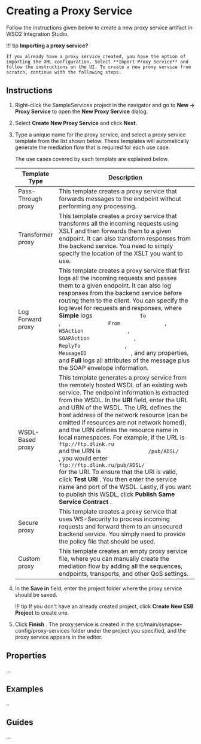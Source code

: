 # Creating a Proxy Service

Follow the instructions given below to create a new proxy service artifact in WSO2 Integration Studio.

!!! tip
    **Importing a proxy service?**
    
    If you already have a proxy service created, you have the option of importing the XML configuration. Select **Import Proxy Service** and follow the instructions on the UI. To create a new proxy service from scratch, continue with the following steps.

## Instructions

1.  Right-click the SampleServices project in the navigator and go to **New → Proxy Service** to open the **New Proxy Service** dialog. 
2.  Select **Create New Proxy Service** and click **Next**.
3.  Type a unique name for the proxy service, and select a proxy service template from the list shown below. These templates will automatically generate the mediation flow that is required for each use case.

    The use cases covered by each template are explained below.

    <table>
    <colgroup>
    <col style="width: 12%" />
    <col style="width: 87%" />
    </colgroup>
    <thead>
    <tr class="header">
    <th>Template Type</th>
    <th>Description</th>
    </tr>
    </thead>
    <tbody>
    <tr class="odd">
    <td>Pass-Through proxy</td>
    <td>This template creates a proxy service that forwards messages to the endpoint without performing any processing.</td>
    </tr>
    <tr class="even">
    <td>Transformer proxy</td>
    <td>This template creates a proxy service that transforms all the incoming requests using XSLT and then forwards them to a given endpoint. It can also transform responses from the backend service. You need to simply specify the location of the XSLT you want to use.</td>
    </tr>
    <tr class="odd">
    <td>Log Forward proxy</td>
    <td>This template creates a proxy service that first logs all the incoming requests and passes them to a given endpoint. It can also log responses from the backend service before routing them to the client. You can specify the log level for requests and responses, where <strong>Simple</strong> logs <code>               To              </code> , <code>               From              </code> , <code>               WSAction              </code> , <code>               SOAPAction              </code> , <code>               ReplyTo              </code> , <code>               MessageID              </code> , and any properties, and <strong>Full</strong> logs all attributes of the message plus the SOAP envelope information.</td>
    </tr>
    <tr class="even">
    <td>WSDL-Based proxy</td>
    <td>This template generates a proxy service from the remotely hosted WSDL of an existing web service. The endpoint information is extracted from the WSDL. In the <strong>URI</strong> field, enter the URL and URN of the WSDL. The URL defines the host address of the network resource (can be omitted if resources are not network homed), and the URN defines the resource name in local namespaces. For example, if the URL is <code>                                                ftp://ftp.dlink.ru                                             </code> and the URN is <code>               /pub/ADSL/              </code> , you would enter <code>                                                ftp://ftp.dlink.ru/pub/ADSL/                                             </code> for the URI. To ensure that the URI is valid, click <strong>Test URI</strong> . You then enter the service name and port of the WSDL. Lastly, if you want to publish this WSDL, click <strong>Publish Same Service Contract</strong> .</td>
    </tr>
    <tr class="odd">
    <td>Secure proxy</td>
    <td>This template creates a proxy service that uses WS-Security to process incoming requests and forward them to an unsecured backend service. You simply need to provide the policy file that should be used.</td>
    </tr>
    <tr class="even">
    <td>Custom proxy</td>
    <td>This template creates an empty proxy service file, where you can manually create the mediation flow by adding all the sequences, endpoints, transports, and other QoS settings.</td>
    </tr>
    </tbody>
    </table>

6.  In the **Save in** field, enter the project folder where the proxy
    service should be saved.

    !!! tip
        If you don't have an already created project, click **Create New ESB
        Project** to create one.
    
7.  Click **Finish** . The proxy service is created in the
    src/main/synapse-config/proxy-services folder under the project you
    specified, and the proxy service appears in the editor. 

## Properties
...

## Examples
..

## Guides
...
